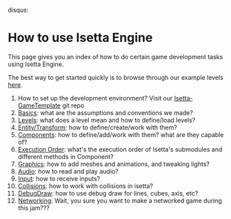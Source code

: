 disqus:
# How to use Isetta Engine

This page gives you an index of how to do certain game development tasks using Isetta Engine.

The best way to get started quickly is to browse through our example levels [here](level.md#example-levels).

1. How to set up the development environment? Visit our [Isetta-GameTemplate](https://github.com/Isetta-Team/Isetta-GameTemplate) git repo
1. [Basics](basics.md): what are the assumptions and conventions we made?
1. [Levels](level.md): what does a level mean and how to define/load levels?
1. [Entity/Transform](entity.md): how to define/create/work with them?
1. [Components](component.md): how to define/add/work with them? what are they capable of?
1. [Execution Order](https://docs.google.com/drawings/d/1KQ7gcmU1w_ZaQCNDXt47ads7iVrUt6tmsvHTVYFC7L4/edit?usp=sharing): what's the execution order of Isetta's submodules and different methods in Component?
1. [Graphics](graphics.md): how to add meshes and animations, and tweaking lights?
1. [Audio](audio.md): how to read and play audio?
1. [Input](input.md): how to receive inputs?
1. [Collisions](collisions.md): how to work with collisions in isetta?
1. [DebugDraw](debug_draw.md): how to use debug draw for lines, cubes, axis, etc?
1. [Networking](networking.md): Wait, you sure you want to make a networked game during this jam???